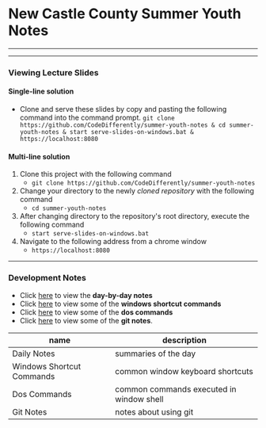 # New Castle County Summer Youth Notes

<hr>
<hr>


### Viewing Lecture Slides

#### Single-line solution
* Clone and serve these slides by copy and pasting the following command into the command prompt.
`git clone https://github.com/CodeDifferently/summer-youth-notes & cd summer-youth-notes & start serve-slides-on-windows.bat & https://localhost:8080`


#### Multi-line solution
1. Clone this project with the following command
	* `git clone https://github.com/CodeDifferently/summer-youth-notes`
2. Change your directory to the newly _cloned repository_ with the following command
	* `cd summer-youth-notes` 
3. After changing directory to the repository's root directory, execute the following command
	* `start serve-slides-on-windows.bat`
4. Navigate to the following address from a chrome window
	* `https://localhost:8080`

<hr>

### Development Notes
* Click [here](./daily-notes) to view the **day-by-day notes**
* Click [here](./windows-shortcut-commands.md) to view some of the **windows shortcut commands**
* Click [here](./dos-commands.md) to view some of the **dos commands**
* Click [here](./git-notes) to view some of the **git notes**.


| name                      | description                                   | 
|---------------------------|-----------------------------------------------|
| Daily Notes               | summaries of the day                          |
| Windows Shortcut Commands | common window keyboard shortcuts              |
| Dos Commands              | common commands executed in window shell      |
| Git Notes                 | notes about using git                         |
